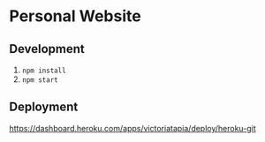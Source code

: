 Personal Website
======

## Development

1. ```npm install```
2. ```npm start```

## Deployment

https://dashboard.heroku.com/apps/victoriatapia/deploy/heroku-git
